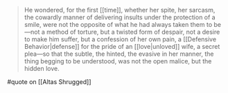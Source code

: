 > He wondered, for the first [[time]], whether her spite, her sarcasm, the cowardly manner of delivering insults under the protection of a smile, were not the opposite of what he had always taken them to be—not a method of torture, but a twisted form of despair, not a desire to make him suffer, but a confession of her own pain, a [[Defensive Behavior|defense]] for the pride of an [[love|unloved]] wife, a secret plea—so that the subtle, the hinted, the evasive in her manner, the thing begging to be understood, was not the open malice, but the hidden love.

#quote on [[Altas Shrugged]]
